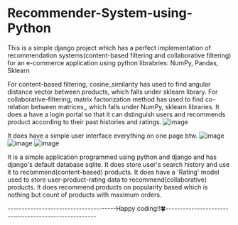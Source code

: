 # Recommender-System-using-Python
This is a simple django project which has a perfect implementation of recommendation systems(content-based filtering and collaborative filtering) for an e-commerce application using python librabries: NumPy, Pandas, Sklearn

For content-based filtering, cosine_similarity has used to find angular distance vector between products, which falls under sklearn library.
For collaborative-filtering, matrix factorization method has used to find co-relation between matrices,, which falls under NumPy, sklearn libraries.
It does a have a login portal so that it can dstinguish users and recommends product according to their past histories and ratings.
![image](https://user-images.githubusercontent.com/60959655/136474500-7483a78c-2ca0-4302-b136-a192e6117d71.png)

It does have a simple user interface everything on one page btw. 
![image](https://user-images.githubusercontent.com/60959655/136474632-f7ec2097-c24f-4220-ac8a-ea10bcbf37a4.png)
![image](https://user-images.githubusercontent.com/60959655/136474965-69e30a8e-075c-4267-b682-da26b16484ce.png)
![image](https://user-images.githubusercontent.com/60959655/136474689-e4d1f98e-be31-402f-86f9-9905289aacfb.png)

It is a simple application programmed using python and django and has django's default database sqlite. 
It does store user's search history and use it to recommend(content-based) products.
It does have a 'Rating' model used to store user-product-rating data to recommend(collaborative) products.
It does recommend products on popularity based which is nothing but count of products with maximum orders.

--------------------------------------Happy coding!!🍀-----------------------------------------------------

